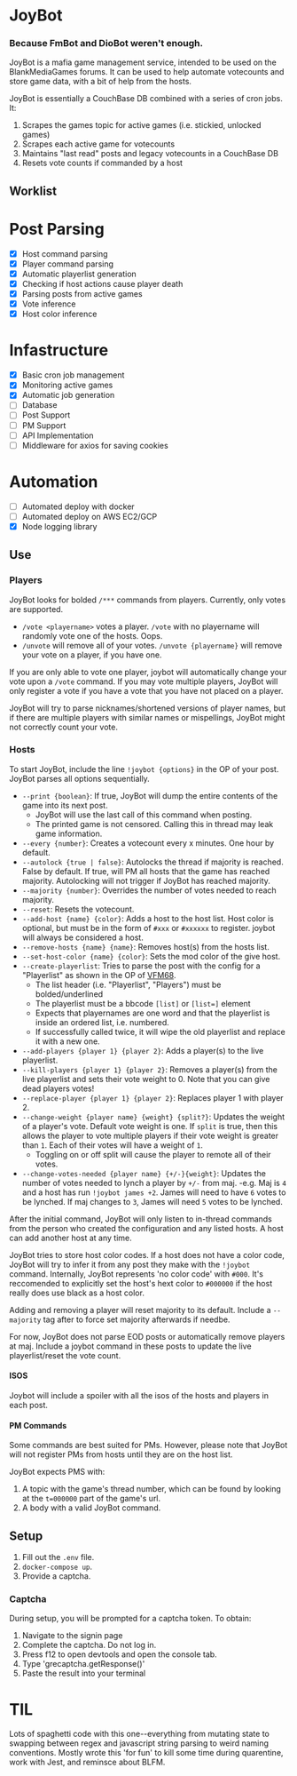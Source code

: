 # JoyBot

### Because FmBot and DioBot weren't enough.

JoyBot is a mafia game management service, intended to be used on the BlankMediaGames forums. It can be used to help automate votecounts and store game data, with a bit of help from the hosts.

JoyBot is essentially a CouchBase DB combined with a series of cron jobs. It:

1. Scrapes the games topic for active games (i.e. stickied, unlocked games)
2. Scrapes each active game for votecounts
3. Maintains "last read" posts and legacy votecounts in a CouchBase DB
4. Resets vote counts if commanded by a host

## Worklist

# Post Parsing

- [x] Host command parsing
- [x] Player command parsing
- [x] Automatic playerlist generation
- [x] Checking if host actions cause player death
- [x] Parsing posts from active games
- [x] Vote inference
- [x] Host color inference

# Infastructure

- [x] Basic cron job management
- [x] Monitoring active games
- [x] Automatic job generation
- [ ] Database
- [ ] Post Support
- [ ] PM Support
- [ ] API Implementation
- [ ] Middleware for axios for saving cookies

# Automation

- [ ] Automated deploy with docker
- [ ] Automated deploy on AWS EC2/GCP
- [x] Node logging library

## Use

### Players

JoyBot looks for bolded `/***` commands from players. Currently, only votes are supported.

- `/vote <playername>` votes a player. `/vote` with no playername will randomly vote one of the hosts. Oops.
- `/unvote` will remove all of your votes. `/unvote {playername}` will remove your vote on a player, if you have one.

If you are only able to vote one player, joybot will automatically change your vote upon a `/vote` command. If you may vote multiple players, JoyBot will only register a vote if you have a vote that you have not placed on a player.

JoyBot will try to parse nicknames/shortened versions of player names, but if there are multiple players with similar names or mispellings, JoyBot might not correctly count your vote.

### Hosts

To start JoyBot, include the line
`!joybot {options}` in the OP of your post. JoyBot parses all options sequentially.

- `--print {boolean}`: If true, JoyBot will dump the entire contents of the game into its next post.
  - JoyBot will use the last call of this command when posting.
  - The printed game is not censored. Calling this in thread may leak game information.
- `--every {number}`: Creates a votecount every x minutes. One hour by default.
- `--autolock {true | false}`: Autolocks the thread if majority is reached. False by default. If true, will PM all hosts that the game has reached majority. Autolocking will not trigger if JoyBot has reached majority.
- `--majority {number}`: Overrides the number of votes needed to reach majority.
- `--reset`: Resets the votecount.
- `--add-host {name} {color}`: Adds a host to the host list. Host color is optional, but must be in the form of `#xxx` or `#xxxxxx` to register. joybot will always be considered a host.
- `--remove-hosts {name} {name}`: Removes host(s) from the hosts list.
- `--set-host-color {name} {color}`: Sets the mod color of the give host.
- `--create-playerlist`: Tries to parse the post with the config for a "Playerlist" as shown in the OP of [VFM68](https://www.blankmediagames.com/phpbb/viewtopic.php?f=17&t=108218#p3434679).
  - The list header (i.e. "Playerlist", "Players") must be bolded/underlined
  - The playerlist must be a bbcode `[list]` or `[list=]` element
  - Expects that playernames are one word and that the playerlist is inside an ordered list, i.e. numbered.
  - If successfully called twice, it will wipe the old playerlist and replace it with a new one.
- `--add-players {player 1} {player 2}`: Adds a player(s) to the live playerlist.
- `--kill-players {player 1} {player 2}`: Removes a player(s) from the live playerlist and sets their vote weight to 0. Note that you can give dead players votes!
- `--replace-player {player 1} {player 2}`: Replaces player 1 with player 2.
- `--change-weight {player name} {weight} {split?}`: Updates the weight of a player's vote. Default vote weight is one. If `split` is true, then this allows the player to vote multiple players if their vote weight is greater than `1`. Each of their votes will have a weight of `1`.
  - Toggling on or off split will cause the player to remote all of their votes.
- `--change-votes-needed {player name} {+/-}{weight}`: Updates the number of votes needed to lynch a player by `+/-` from maj.
  -e.g. Maj is `4` and a host has run `!joybot james +2`. James will need to have `6` votes to be lynched. If maj changes to `3`, James will need `5` votes to be lynched.

After the initial command, JoyBot will only listen to in-thread commands from the person who created the configuration and any listed hosts. A host can add another host at any time.

JoyBot tries to store host color codes. If a host does not have a color code, JoyBot will try to infer it from any post they make with the `!joybot` command. Internally, JoyBot represents 'no color code' with `#000`. It's reccomended to explicitly set the host's hext color to `#000000` if the host really does use black as a host color.

Adding and removing a player will reset majority to its default. Include a `--majority` tag after to force set majority afterwards if needbe.

For now, JoyBot does not parse EOD posts or automatically remove players at maj. Include a joybot command in these posts to update the live playerlist/reset the vote count.

#### ISOS

Joybot will include a spoiler with all the isos of the hosts and players in each post.

#### PM Commands

Some commands are best suited for PMs. However, please note that JoyBot will not register PMs from hosts until they are on the host list.

JoyBot expects PMS with:

1. A topic with the game's thread number, which can be found by looking at the `t=000000` part of the game's url.
2. A body with a valid JoyBot command.

## Setup

1. Fill out the `.env` file.
2. `docker-compose up`.
3. Provide a captcha.

### Captcha

During setup, you will be prompted for a captcha token. To obtain:

1. Navigate to the signin page
2. Complete the captcha. Do not log in.
3. Press f12 to open devtools and open the console tab.
4. Type 'grecaptcha.getResponse()'
5. Paste the result into your terminal

# TIL

Lots of spaghetti code with this one--everything from mutating state to swapping between regex and javascript string parsing to weird naming conventions. Mostly wrote this 'for fun' to kill some time during quarentine, work with Jest, and reminsce about BLFM.
